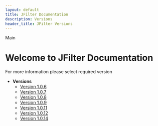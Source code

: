 ```yaml
---
layout: default
title: JFilter Documentation
description: Versions
header_title: JFilter Versions
---
```


Main

# Welcome to JFilter Documentation
For more information please select required version

* **Versions**
  * [Version 1.0.6](1.0.6/index.MD)
  * [Version 1.0.7](1.0.7/index.MD)
  * [Version 1.0.8](1.0.8/index.MD)
  * [Version 1.0.9](1.0.9/index.MD)
  * [Version 1.0.11](1.0.11/index.MD)
  * [Version 1.0.12](1.0.12/index.MD)
  * [Version 1.0.14](1.0.14/index.MD)